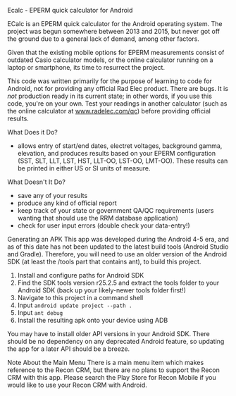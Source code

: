 Ecalc - EPERM quick calculator for Android

ECalc is an EPERM quick calculator for the Android operating system. The project was begun somewhere between 2013 and 2015, but never got off the ground due to a general lack of demand, among other factors.

Given that the existing mobile options for EPERM measurements consist of outdated Casio calculator models, or the online calculator running on a laptop or smartphone, its time to resurrect the project.

This code was written primarily for the purpose of learning to code for Android, not for providing any official Rad Elec product. There are bugs. It is *not* production ready in its current state; in other words, if you use this code, you're on your own. Test your readings in another calculator (such as the online calculator at <a href="https://www.radelec.com/qc">www.radelec.com/qc</a>) before providing official results.

What Does it Do?
- allows entry of start/end dates, electret voltages, background gamma, elevation, and produces results based on your EPERM configuration (SST, SLT, LLT, LST, HST, LLT-OO, LST-OO, LMT-OO). These results can be printed in either US or SI units of measure.

What Doesn't It Do?
- save any of your results
- produce any kind of official report
- keep track of your state or government QA/QC requirements (users wanting that should use the RRM database application)
- check for user input errors (double check your data-entry!)


Generating an APK
This app was developed during the Android 4-5 era, and as of this date has not been updated to the latest build tools (Android Studio and Gradle). Therefore, you will need to use an older version of the Android SDK (at least the /tools part that contains ant), to build this project.

1. Install and configure paths for Android SDK
2. Find the SDK tools version r25.2.5 and extract the tools folder to your Android SDK (back up your likely-newer tools folder first!)
3. Navigate to this project in a command shell
4. Input `android update project --path .`
5. Input `ant debug`
6. Install the resulting apk onto your device using ADB

You may have to install older API versions in your Android SDK. There should be no dependency on any deprecated Android feature, so updating the app for a later API should be a breeze.

Note About the Main Menu
There is a main menu item which makes reference to the Recon CRM, but there are no plans to support the Recon CRM with this app. Please search the Play Store for Recon Mobile if you would like to use your Recon CRM with Android.


